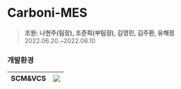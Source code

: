 # Carboni-MES
>**조원: 나현주(팀장), 조준희(부팀장), 김영민, 김주환, 유해정**
>2022.06.20.~2022.08.10

### 개발환경
|SCM&VCS|<img src="https://img.shields.io/badge/GitHub-181717?style=for-the-badge&logo=GitHub&logoColor=white">|
|-------|-------------------|
